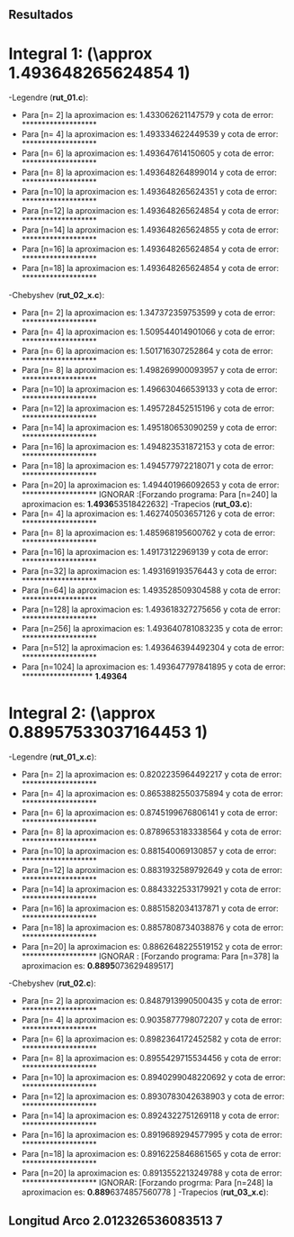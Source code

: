 ## Resultados 

# Integral 1: (\approx               1.493648265624854   1)
  -Legendre (**rut_01.c**):
   - Para [n= 2] la aproximacion es: 1.433062621147579 y cota de error: ******************* 
   - Para [n= 4] la aproximacion es: 1.493334622449539 y cota de error: ******************* 
   - Para [n= 6] la aproximacion es: 1.493647614150605 y cota de error: ******************* 
   - Para [n= 8] la aproximacion es: 1.493648264899014 y cota de error: ******************* 
   - Para [n=10] la aproximacion es: 1.493648265624351 y cota de error: ******************* 
   - Para [n=12] la aproximacion es: 1.493648265624854 y cota de error: ******************* 
   - Para [n=14] la aproximacion es: 1.493648265624855 y cota de error: ******************* 
   - Para [n=16] la aproximacion es: 1.493648265624854 y cota de error: ******************* 
   - Para [n=18] la aproximacion es: 1.493648265624854 y cota de error: *******************
   
  -Chebyshev (**rut_02_x.c**):
   - Para [n= 2] la aproximacion es: 1.347372359753599 y cota de error: ******************* 
   - Para [n= 4] la aproximacion es: 1.509544014901066 y cota de error: ******************* 
   - Para [n= 6] la aproximacion es: 1.501716307252864 y cota de error: ******************* 
   - Para [n= 8] la aproximacion es: 1.498269900093957 y cota de error: ******************* 
   - Para [n=10] la aproximacion es: 1.496630466539133 y cota de error: *******************
   - Para [n=12] la aproximacion es: 1.495728452515196 y cota de error: ******************* 
   - Para [n=14] la aproximacion es: 1.495180653090259 y cota de error: ******************* 
   - Para [n=16] la aproximacion es: 1.494823531872153 y cota de error: ******************* 
   - Para [n=18] la aproximacion es: 1.494577972218071 y cota de error: ******************* 
   - Para [n=20] la aproximacion es: 1.494401966092653 y cota de error: ******************* 
       IGNORAR :[Forzando programa: Para [n=240] la aproximacion es: **1.4936**53518422632]
   -Trapecios (**rut_03.c**):
   - Para [n= 4] la aproximacion es: 1.462740503657126 y cota de error: ******************* 
   - Para [n= 8] la aproximacion es: 1.485968195600762 y cota de error: ******************* 
   - Para [n=16] la aproximacion es: 1.49173122969139 y cota de error: ******************* 
   - Para [n=32] la aproximacion es: 1.493169193576443 y cota de error: ******************* 
   - Para [n=64] la aproximacion es: 1.493528509304588 y cota de error: ******************* 
   - Para [n=128] la aproximacion es: 1.493618327275656 y cota de error: ******************* 
   - Para [n=256] la aproximacion es: 1.493640781083235 y cota de error: ******************* 
   - Para [n=512] la aproximacion es: 1.493646394492304 y cota de error: ******************* 
   - Para [n=1024] la aproximacion es: 1.493647797841895 y cota de error: ******************
     **1.49364** 

# Integral 2: (\approx               0.88957533037164453   1)
  -Legendre (**rut_01_x.c**):
   - Para [n= 2] la aproximacion es: 0.8202235964492217 y cota de error: ******************* 
   - Para [n= 4] la aproximacion es: 0.8653882550375894 y cota de error: ******************* 
   - Para [n= 6] la aproximacion es: 0.8745199676806141 y cota de error: ******************* 
   - Para [n= 8] la aproximacion es: 0.8789653183338564 y cota de error: ******************* 
   - Para [n=10] la aproximacion es: 0.881540069130857 y cota de error: ******************* 
   - Para [n=12] la aproximacion es: 0.8831932589792649 y cota de error: ******************* 
   - Para [n=14] la aproximacion es: 0.8843322533179921 y cota de error: ******************* 
   - Para [n=16] la aproximacion es: 0.8851582034137871 y cota de error: ******************* 
   - Para [n=18] la aproximacion es: 0.8857808734038876 y cota de error: ******************* 
   - Para [n=20] la aproximacion es: 0.8862648225519152 y cota de error: *******************
       IGNORAR : [Forzando programa: Para [n=378] la aproximacion es: **0.8895**073629489517]

  -Chebyshev (**rut_02.c**):
   - Para [n= 2] la aproximacion es: 0.8487913990500435 y cota de error: ******************* 
   - Para [n= 4] la aproximacion es: 0.9035877798072207 y cota de error: ******************* 
   - Para [n= 6] la aproximacion es: 0.8982364172452582 y cota de error: ******************* 
   - Para [n= 8] la aproximacion es: 0.8955429715534456 y cota de error: ******************* 
   - Para [n=10] la aproximacion es: 0.8940299048220692 y cota de error: ******************* 
   - Para [n=12] la aproximacion es: 0.8930783042638903 y cota de error: ******************* 
   - Para [n=14] la aproximacion es: 0.8924322751269118 y cota de error: ******************* 
   - Para [n=16] la aproximacion es: 0.8919689294577995 y cota de error: ******************* 
   - Para [n=18] la aproximacion es: 0.8916225846861565 y cota de error: ******************* 
   - Para [n=20] la aproximacion es: 0.8913552213249788 y cota de error: ******************* 
       IGNORAR: [Forzando progrma: Para [n=248] la aproximacion es: **0.889**6374857560778 ]
   -Trapecios (**rut_03_x.c**):
   


## Longitud Arco 2.012326536083513   7
